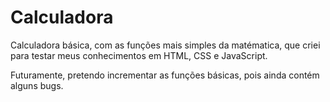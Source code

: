 <h1> Calculadora </h1>

<p>Calculadora básica, com as funções mais simples da matématica, que criei para testar meus conhecimentos em HTML, CSS e JavaScript.</p>
<p>Futuramente, pretendo incrementar as funções básicas, pois ainda contém alguns bugs.
